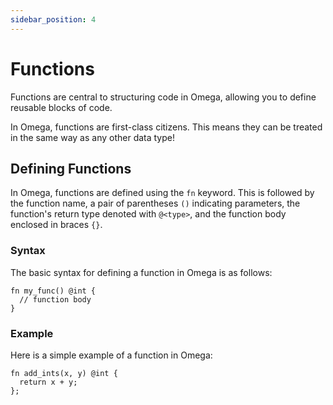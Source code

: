 ```yaml
---
sidebar_position: 4
---
```


# Functions

Functions are central to structuring code in Omega, allowing you to define reusable blocks of code.

In Omega, functions are first-class citizens. This means they can be treated in the same way as any other data type!

## Defining Functions

In Omega, functions are defined using the `fn` keyword. This is followed by the function name, a pair of parentheses `()` indicating parameters, the function's return type denoted with `@<type>`, and the function body enclosed in braces `{}`.

### Syntax

The basic syntax for defining a function in Omega is as follows:

```omega
fn my_func() @int {
  // function body
}
```

### Example

Here is a simple example of a function in Omega:

```omega
fn add_ints(x, y) @int {
  return x + y;
};
```
